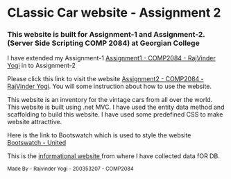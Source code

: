 ﻿<h1> CLassic Car website - Assignment 2</h1>
<h3> This website is built for Assignment-1 and Assignment-2. (Server Side Scripting COMP 2084) at Georgian College</h3>
<p> I have extended my Assignment-1 <a href="http://rajvinderyogi-assignment1-comp2084.azurewebsites.net/"> Assignment1 - COMP2084 - RajVinder Yogi</a> in to Assignment-2</p>
<p>Please click this link to visit the website <a href="https://rajvinderyogi-assignment2-comp2084.azurewebsites.net/"> Assignment2 - COMP2084 - RajVinder Yogi</a>. You will some instruction about how to use the website.</p>
<p>This website is an inventory for the vintage cars from all over the world. This website is built using .net MVC. I have used the entity data method and scaffolding to build this website. I have used some predefined CSS to make website attracttive.</p>
<p>Here is the link to Bootswatch which is used to style the website <a href="https://bootswatch.com/united/"> Bootswatch - United </a></p>
<p>This is the <a href="https://www.globalcarsbrands.com/top-20-old-classic-vintage-cars-for-men/">informational website </a>from where I have collected data fOR DB.</p>

<small> Made By - Rajvinder Yogi - 200353207 - COMP2084</small>